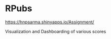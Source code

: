 # RPubs
https://hnpsarma.shinyapps.io/Assignment/

Visualization and Dashboarding of various scores
